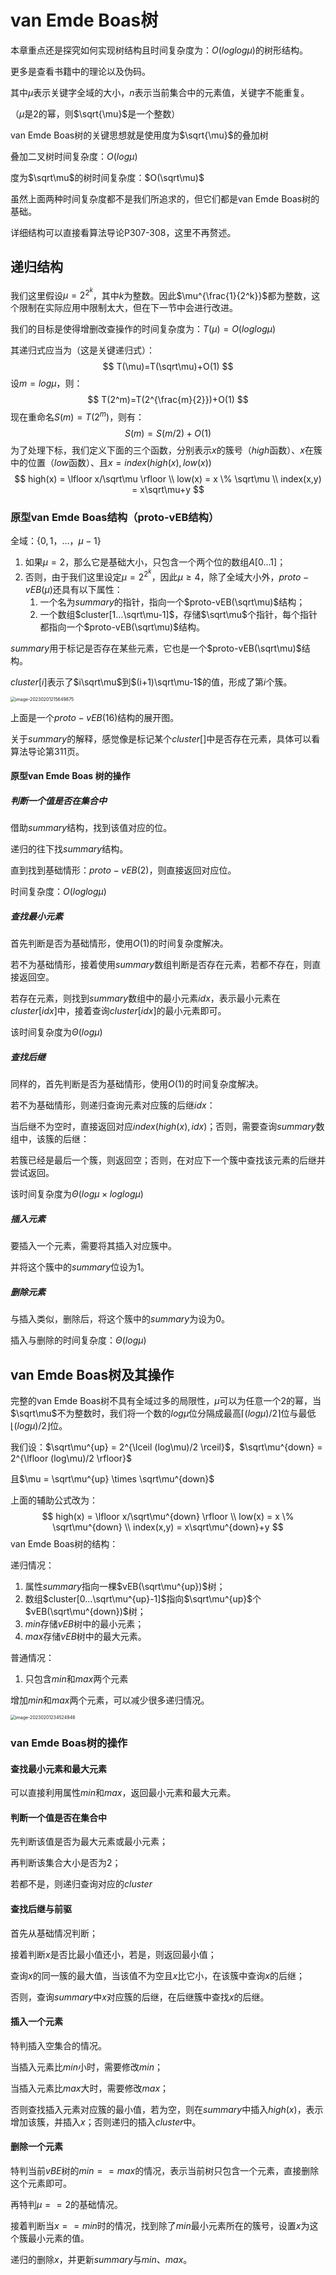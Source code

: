 # van Emde Boas树

本章重点还是探究如何实现树结构且时间复杂度为：$O(loglog\mu)$的树形结构。

更多是查看书籍中的理论以及伪码。

其中$\mu$表示关键字全域的大小，$n$表示当前集合中的元素值，关键字不能重复。

（$\mu$是2的幂，则$\sqrt{\mu}$是一个整数）

van Emde Boas树的关键思想就是使用度为$\sqrt{\mu}$的叠加树

叠加二叉树时间复杂度：$O(log\mu)$

度为$\sqrt\mu$的树时间复杂度：$O(\sqrt\mu)$

虽然上面两种时间复杂度都不是我们所追求的，但它们都是van Emde Boas树的基础。

详细结构可以直接看算法导论P307-308，这里不再赘述。

## 递归结构

我们这里假设$\mu=2^{2^k}$，其中$k$为整数。因此$\mu^{\frac{1}{2^k}}$都为整数，这个限制在实际应用中限制太大，但在下一节中会进行改进。

我们的目标是使得增删改查操作的时间复杂度为：$T(\mu)=O(loglog\mu)$

其递归式应当为（这是关键递归式）：
$$
T(\mu)=T(\sqrt\mu)+O(1)
$$
设$m=log\mu$，则：
$$
T(2^m)=T(2^{\frac{m}{2}})+O(1)
$$
现在重命名$S(m)=T(2^m)$，则有：
$$
S(m)=S(m/2)+O(1)
$$
为了处理下标，我们定义下面的三个函数，分别表示$x$的簇号（$high$函数）、$x$在簇中的位置（$low$函数）、且$x=index(high(x),low(x))$
$$
high(x) = \lfloor x/\sqrt\mu \rfloor
\\
low(x) = x \% \sqrt\mu
\\
index(x,y) = x\sqrt\mu+y
$$

### 原型van Emde Boas结构（proto-vEB结构）

全域：{$0,1，…，\mu-1$}

1. 如果$\mu=2$，那么它是基础大小，只包含一个两个位的数组$A[0…1]$；
2. 否则，由于我们这里设定$\mu=2^{2^k}$，因此$\mu \ge 4$，除了全域大小外，$proto-vEB(\mu)$还具有以下属性：
   1. 一个名为$summary$的指针，指向一个$proto-vEB(\sqrt\mu)$结构；
   2. 一个数组$cluster[1…\sqrt\mu-1]$，存储$\sqrt\mu$个指针，每个指针都指向一个$proto-vEB(\sqrt\mu)$结构。

$summary$用于标记是否存在某些元素，它也是一个$proto-vEB(\sqrt\mu)$结构。

$cluster[i]$表示了$i\sqrt\mu$到$(i+1)\sqrt\mu-1$的值，形成了第$i$个簇。

<img src="van Emde Boas树(第二十章)/image-20230201215649875.png" alt="image-20230201215649875" style="zoom:50%;" />

上面是一个$proto-vEB(16)$结构的展开图。

关于$summary$的解释，感觉像是标记某个$cluster[]$中是否存在元素，具体可以看算法导论第311页。

#### 原型van Emde Boas 树的操作

##### 判断一个值是否在集合中

借助$summary$结构，找到该值对应的位。

递归的往下找$summary$结构。

直到找到基础情形：$proto-vEB(2)$，则直接返回对应位。

时间复杂度：$O(loglog\mu)$

##### 查找最小元素

首先判断是否为基础情形，使用$O(1)$的时间复杂度解决。

若不为基础情形，接着使用$summary$数组判断是否存在元素，若都不存在，则直接返回空。

若存在元素，则找到$summary$数组中的最小元素$idx$，表示最小元素在$cluster[idx]$中，接着查询$cluster[idx]$的最小元素即可。

该时间复杂度为$\Theta(log\mu)$

##### 查找后继

同样的，首先判断是否为基础情形，使用$O(1)$的时间复杂度解决。

若不为基础情形，则递归查询元素对应簇的后继$idx$：

当后继不为空时，直接返回对应$index(high(x),idx)$；否则，需要查询$summary$数组中，该簇的后继：

若簇已经是最后一个簇，则返回空；否则，在对应下一个簇中查找该元素的后继并尝试返回。

该时间复杂度为$\Theta(log\mu \times loglog\mu)$

##### 插入元素

要插入一个元素，需要将其插入对应簇中。

并将这个簇中的$summary$位设为$1$。

##### 删除元素

与插入类似，删除后，将这个簇中的$summary$为设为$0$。

插入与删除的时间复杂度：$\Theta(log\mu)$

## van Emde Boas树及其操作

完整的van Emde Boas树不具有全域过多的局限性，$\mu$可以为任意一个$2$的幂，当$\sqrt\mu$不为整数时，我们将一个数的$log\mu$位分隔成最高$\lceil (log\mu)/2 \rceil$位与最低$\lfloor (log\mu)/2 \rfloor$位。

我们设：$\sqrt\mu^{up} = 2^{\lceil (log\mu)/2 \rceil}$，$\sqrt\mu^{down} = 2^{\lfloor (log\mu)/2 \rfloor}$

且$\mu = \sqrt\mu^{up} \times \sqrt\mu^{down}$

上面的辅助公式改为：
$$
high(x) = \lfloor x/\sqrt\mu^{down} \rfloor
\\
low(x) = x \% \sqrt\mu^{down}
\\
index(x,y) = x\sqrt\mu^{down}+y
$$
van Emde Boas树的结构：

递归情况：

1. 属性$summary$指向一棵$vEB(\sqrt\mu^{up})$树；
2. 数组$cluster[0…\sqrt\mu^{up}-1]$指向$\sqrt\mu^{up}$个$vEB(\sqrt\mu^{down})$树；
3. $min$存储$vEB$树中的最小元素；
4. $max$存储$vEB$树中的最大元素。

普通情况：

1. 只包含$min$和$max$两个元素

增加$min$和$max$两个元素，可以减少很多递归情况。

<img src="van Emde Boas树(第二十章)/image-20230201234524946.png" alt="image-20230201234524946" style="zoom:50%;" />

### van Emde Boas树的操作

#### 查找最小元素和最大元素

可以直接利用属性$min$和$max$，返回最小元素和最大元素。

#### 判断一个值是否在集合中

先判断该值是否为最大元素或最小元素；

再判断该集合大小是否为2；

若都不是，则递归查询对应的$cluster$

#### 查找后继与前驱

首先从基础情况判断；

接着判断$x$是否比最小值还小，若是，则返回最小值；

查询$x$的同一簇的最大值，当该值不为空且$x$比它小，在该簇中查询$x$的后继；

否则，查询$summary$中$x$对应簇的后继，在后继簇中查找$x$的后继。

#### 插入一个元素

特判插入空集合的情况。

当插入元素比$min$小时，需要修改$min$；

当插入元素比$max$大时，需要修改$max$；

否则查找插入元素对应簇的最小值，若为空，则在$summary$中插入$high(x)$，表示增加该簇，并插入$x$；否则递归的插入$cluster$中。

#### 删除一个元素

特判当前$vBE$树的$min==max$的情况，表示当前树只包含一个元素，直接删除这个元素即可。

再特判$\mu==2$的基础情况。

接着判断当$x==min$时的情况，找到除了$min$最小元素所在的簇号，设置$x$为这个簇最小元素的值。

递归的删除$x$，并更新$summary$与$min$、$max$。
